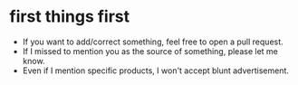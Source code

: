 # first things first

- If you want to add/correct something, feel free to open a pull request.
- If I missed to mention you as the source of something, please let me know.
- Even if I mention specific products, I won't accept blunt advertisement.
